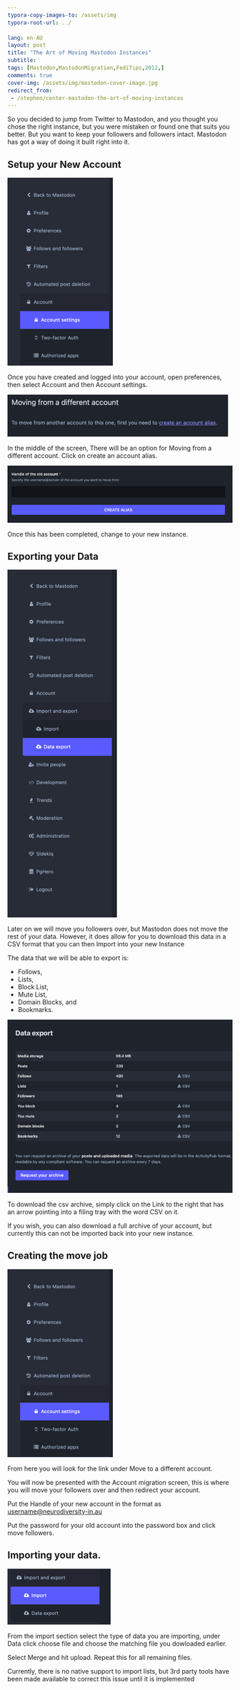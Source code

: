 ```yaml
---
typora-copy-images-to: /assets/img
typora-root-url: ../

lang: en-AU
layout: post
title: "The Art of Moving Mastodon Instances"
subtitle: 
tags: [Mastodon,MastodonMigration,FediTips,2012,]
comments: true
cover-img: /assets/img/mastodon-cover-image.jpg
redirect_from:
 - /stephen/center-mastodon-the-art-of-moving-instances
---
```


So you decided to jump from Twitter to Mastodon, and you thought you chose the right instance, but you were mistaken or found one that suits you better. But you want to keep your followers and followers intact. Mastodon has got a way of doing it built right into it.

## Setup your New Account

![(Screenshot of Mastodon showing Menu](../assets/img/f4f6732619c7a616cf5f38ae28e4.png)

Once you have created and logged into your account, open preferences, then select Account and then Account settings.

![Moving from a different account screenshot](../assets/img/1a7c5aa0f4dc164a35e44757f993.png)

In the middle of the screen, There will be an option for Moving from a different account. Click on create an account alias.

![Handle of the old account screenshot](../assets/img/44b4bea1f8b86c332c0c91d38c40.png)

Once this has been completed, change to your new instance.

## Exporting your Data

![Screenshot showing exporting data menu selection](../assets/img/c8070a3a4a52e2077091ff62b5e2.png)

Later on we will move you followers over, but Mastodon does not move the rest of your data. However, it does allow for you to download this data in a CSV format that you can then Import into your new Instance

The data that we will be able to export is:

* Follows,
* Lists,
* Block List,
* Mute List,
* Domain Blocks, and
* Bookmarks.

![Screenshot of extract data page.](../assets/img/a05c8f4743174554698feb99b84c.png)

To download the csv archive, simply click on the Link to the right that has an arrow pointing into a filing tray with the word CSV on it.

If you wish, you can also download a full archive of your account, but currently this can not be imported back into your new instance.

## Creating the move job

![Account Settings selected via preferences](../assets/img/f4f6732619c7a616cf5f38ae28e4.png)

From here you will look for the link under Move to a different account.

You will now be presented with the Account migration screen, this is where you will move your followers over and then redirect your account.

Put the Handle of your new account in the format as username@neurodiversity-in.au

Put the password for your old account into the password box and click move followers.

## Importing your data.

![Import Preferences Menu](../assets/img/86b1633843dcf967c81f74f93ddb.png)

From the import section select the type of data you are importing, under Data click choose file and choose the matching file you dowloaded earlier.

Select Merge and hit upload. Repeat this for all remaining files.

Currently, there is no native support to import lists, but 3rd party tools have been made available to correct this issue until it is implemented
